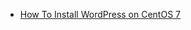 * [How To Install WordPress on CentOS 7](https://www.digitalocean.com/community/tutorials/how-to-install-wordpress-on-centos-7)